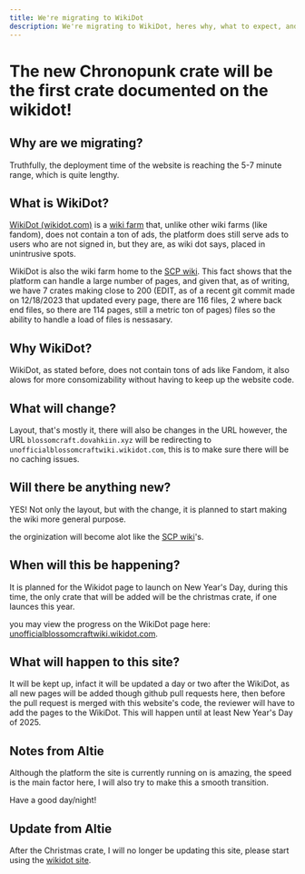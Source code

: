 ```yaml
---
title: We're migrating to WikiDot
description: We're migrating to WikiDot, heres why, what to expect, and some more information! | Unofficial BlossomCraft Wiki
---
```

# The new Chronopunk crate will be the first crate documented on the wikidot!
## Why are we migrating?
Truthfully, the deployment time of the website is reaching the 5-7 minute range, which is quite lengthy.

## What is WikiDot?
[WikiDot (wikidot.com)](https://wikidot.com) is a [wiki farm](https://wikipedia.org/wiki/Wiki_farm) that, unlike other wiki farms (like fandom), does not contain a ton of ads, the platform does still serve ads to users who are not signed in, but they are, as wiki dot says, placed in unintrusive spots.

WikiDot is also the wiki farm home to the [SCP wiki](https://scp-wiki.wikidot.com/). This fact shows that the platform can handle a large number of pages, and given that, as of writing, we have 7 crates making close to 200 (EDIT, as of a recent git commit made on 12/18/2023 that updated every page, there are 116 files, 2 where back end files, so there are 114 pages, still a metric ton of pages) files so the ability to handle a load of files is nessasary.

## Why WikiDot?
WikiDot, as stated before, does not contain tons of ads like Fandom, it also alows for more consomizability without having to keep up the website code.

## What will change?
Layout, that's mostly it, there will also be changes in the URL however, the URL `blossomcraft.dovahkiin.xyz` will be redirecting to `unofficialblossomcraftwiki.wikidot.com`, this is to make sure there will be no caching issues.

## Will there be anything new?
YES! Not only the layout, but with the change, it is planned to start making the wiki more general purpose.

the orginization will become alot like the [SCP wiki](https://scp-wiki.wikidot.com/)'s.

## When will this be happening?
It is planned for the Wikidot page to launch on New Year's Day, during this time, the only crate that will be added will be the christmas crate, if one launces this year.

you may view the progress on the WikiDot page here: [unofficialblossomcraftwiki.wikidot.com](https://unofficialblossomcraftwiki.wikidot.com).

## What will happen to this site?
It will be kept up, infact it will be updated a day or two after the WikiDot, as all new pages will be added though github pull requests here, then before the pull request is merged with this website's code, the reviewer will have to add the pages to the WikiDot. This will happen until at least New Year's Day of 2025.

## Notes from Altie
Although the platform the site is currently running on is amazing, the speed is the main factor here, I will also try to make this a smooth transition.

Have a good day/night!

## Update from Altie
After the Christmas crate, I will no longer be updating this site, please start using the [wikidot site](https://unofficialblossomcraftwiki.wikidot.com).
